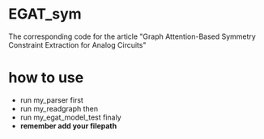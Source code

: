 # EGAT_sym #
The corresponding code for the article "Graph Attention-Based Symmetry Constraint Extraction for Analog Circuits"
# how to use #
- run my_parser first
- run my_readgraph then
- run my_egat_model_test finaly
- **remember add your filepath**